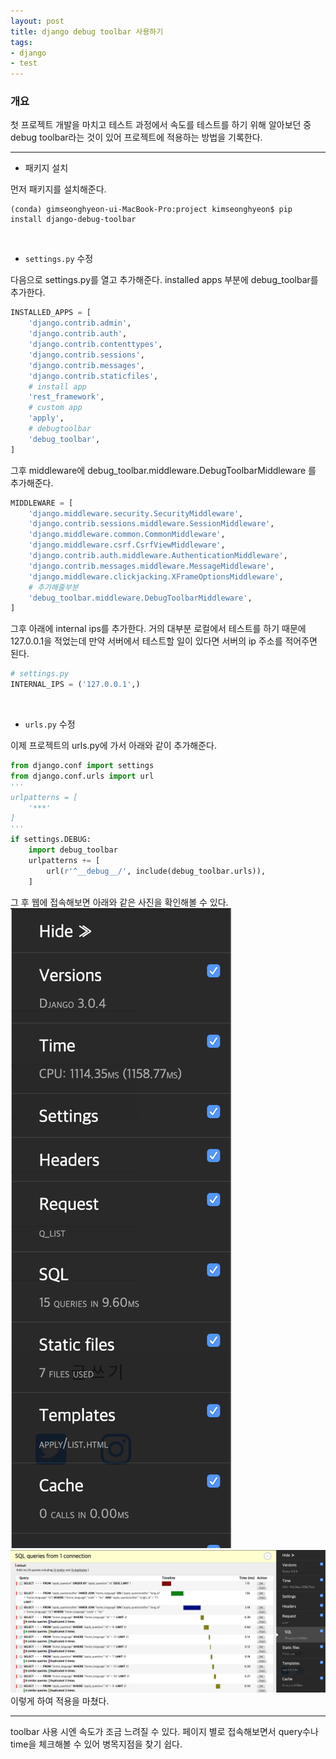 ```yaml
---
layout: post
title: django debug toolbar 사용하기
tags:
- django
- test
---
```


### 개요
첫 프로젝트 개발을 마치고 테스트 과정에서 속도를 테스트를 하기 위해 알아보던 중 debug toolbar라는 것이 있어 프로젝트에 적용하는 방법을 기록한다.

---
- 패키지 설치

먼저 패키지를 설치해준다.
```console
(conda) gimseonghyeon-ui-MacBook-Pro:project kimseonghyeon$ pip install django-debug-toolbar
```
<br>

- `settings.py` 수정

다음으로 settings.py를 열고 추가해준다.
installed apps 부분에 debug_toolbar를 추가한다.
```python
INSTALLED_APPS = [  
    'django.contrib.admin',  
    'django.contrib.auth',  
    'django.contrib.contenttypes',  
    'django.contrib.sessions',  
    'django.contrib.messages',  
    'django.contrib.staticfiles',  
    # install app  
    'rest_framework',  
    # custom app  
    'apply',  
    # debugtoolbar
    'debug_toolbar',  
]
```
그후 middleware에 debug_toolbar.middleware.DebugToolbarMiddleware 를 추가해준다.
```python
MIDDLEWARE = [  
    'django.middleware.security.SecurityMiddleware',  
    'django.contrib.sessions.middleware.SessionMiddleware',  
    'django.middleware.common.CommonMiddleware',  
    'django.middleware.csrf.CsrfViewMiddleware',  
    'django.contrib.auth.middleware.AuthenticationMiddleware',  
    'django.contrib.messages.middleware.MessageMiddleware',  
    'django.middleware.clickjacking.XFrameOptionsMiddleware',
    # 추가해줄부분
    'debug_toolbar.middleware.DebugToolbarMiddleware',
]
```
그후 아래에 internal ips를 추가한다.
거의 대부분 로컬에서 테스트를 하기 때문에 127.0.0.1을 적었는데 만약 서버에서 테스트할 일이 있다면 서버의 ip 주소를 적어주면 된다.
```python
# settings.py
INTERNAL_IPS = ('127.0.0.1',)
```
<br>

- `urls.py` 수정

이제 프로젝트의 urls.py에 가서 아래와 같이 추가해준다.
```python
from django.conf import settings
from django.conf.urls import url
'''
urlpatterns = [
    '***'
]
'''
if settings.DEBUG:
    import debug_toolbar
    urlpatterns += [
        url(r'^__debug__/', include(debug_toolbar.urls)),
    ]
   ```

그 후 웹에 접속해보면 아래와 같은 사진을 확인해볼 수 있다.
![image](/images/debugtoolbar/1.png)
![image](/images/debugtoolbar/2.png)
이렇게 하여 적용을 마쳤다.

---
toolbar 사용 시엔 속도가 조금 느려질 수 있다.
페이지 별로 접속해보면서 query수나 time을 체크해볼 수 있어 병목지점을 찾기 쉽다.
